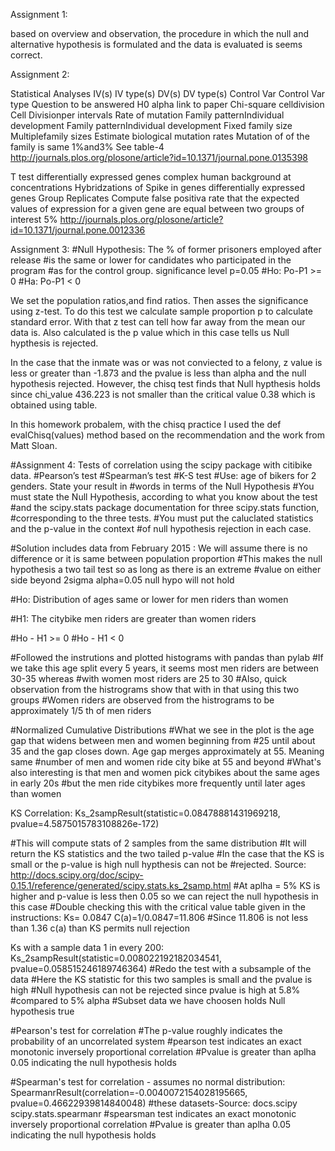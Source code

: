 
Assignment 1:

based on overview and observation, the procedure in which the null and alternative hypothesis is formulated and the data is evaluated is seems correct. 

Assignment 2:

Statistical Analyses	IV(s)	IV type(s)	DV(s)	DV type(s)	Control Var	Control Var type	Question to be answered	H0	alpha	link to paper 
Chi-square	celldivision	Cell
Divisionper intervals	Rate of mutation Family patternIndividual development	Family patternIndividual development	Fixed family size	Multiplefamily sizes	Estimate biological mutation rates	Mutation of of the family is same 	1%and3%
See table-4	http://journals.plos.org/plosone/article?id=10.1371/journal.pone.0135398

T test	differentially expressed genes	complex human background at concentrations	Hybridzations of Spike in genes	differentially expressed genes	Group Replicates		Compute false positiva rate	 that the expected values of expression for a given gene are equal between two groups of interest	5%	http://journals.plos.org/plosone/article?id=10.1371/journal.pone.0012336




Assignment 3:
#Null Hypothesis: The % of former prisoners employed after release
#is the same or lower for candidates who participated in the program
#as for the control group. significance level p=0.05
#Ho: Po-P1 >= 0 
#Ha: Po-P1 < 0

We set the population ratios,and find ratios. Then asses the significance using z-test. To do this test we calculate sample proportion p to calculate standard error. With that z test can tell how far away from the mean our data is. Also calculated is the p value which in this case tells us Null hypthesis is rejected.

In the case that the inmate was or was not conviected to a felony, z value is less or greater than -1.873 and the pvalue is less than alpha and the null hypothesis rejected. However, the chisq test finds that Null hypthesis holds since chi_value 436.223 is not smaller than the critical value 0.38 which is obtained using table.

In this homework probalem, with the chisq practice I used the def evalChisq(values) method based on the recommendation and the work from Matt Sloan.

#Assignment 4: Tests of correlation using the scipy package with citibike data.
#Pearson’s test
#Spearman’s test
#K-S test
#Use: age of bikers for 2 genders. State your result in 
#words in terms of the Null Hypothesis
#You must state the Null Hypothesis, according to what you know about the test 
#and the scipy.stats package documentation for three scipy.stats function, 
#corresponding to the three tests.
#You must put the caluclated statistics and the p-value in the context
#of null hypothesis rejection in each case.

#Solution includes data from February 2015 : We will assume there is no difference or it is same between population proportion
#This makes the null hypothesis a two tail test so as long as there is an extreme
#value on either side beyond 2sigma alpha=0.05 null hypo will not hold

#Ho: Distribution of ages same or lower for men riders than women

#H1: The citybike men riders are greater than women riders

#Ho - H1 >= 0
#Ho - H1 < 0

#Followed the instrutions and plotted histograms with pandas than pylab
#If we take this age split every 5 years, it seems most men riders are between 30-35 whereas
#with women most riders are 25 to 30
#Also, quick observation from the histrograms show that with in that using this two groups 
#Women riders are observed from the histrograms to be approximately 1/5 th of men riders

#Normalized Cumulative Distributions
#What we see in the plot is the age gap that widens between men and women beginning from
#25 until about 35 and the gap closes down. Age gap merges approximately at 55. Meaning same 
#number of men and women ride city bike at 55 and beyond
#What's also interesting is that men and women pick citybikes about the same ages in early 20s
#but the men ride citybikes more frequently until later ages than women


KS Correlation: Ks_2sampResult(statistic=0.08478881431969218, pvalue=4.5875015783108826e-172)

#This will compute stats of 2 samples from the same distribution
#It will return the KS statistics and the two tailed p-value
#In the case that the KS is small or the p-value is high null hypthesis can not be
#rejected. Source: http://docs.scipy.org/doc/scipy-0.15.1/reference/generated/scipy.stats.ks_2samp.html
#At  aplha  = 5% KS is higher and p-value is less then 0.05 so we can reject the null hypothesis in this case
#Double checking this with the critical value table given in the instructions: Ks= 0.0847 C(a)=1/0.0847=11.806
#Since 11.806 is not less than 1.36 c(a) than KS permits null rejection

Ks with a sample data 1 in every 200: Ks_2sampResult(statistic=0.008022192182034541, pvalue=0.058515246189746364)
#Redo the test with a subsample of the data
#Here the KS statistic for this two samples is small and the pvalue is high
#Null hypothesis can not be rejected since pvalue is high at 5.8%
#compared to 5% alpha
#Subset data we have choosen holds Null hypothesis true

#Pearson's test for correlation 
#The p-value roughly indicates the probability of an uncorrelated system 
#pearson test indicates an exact monotonic inversely proportional correlation
#Pvalue is greater than aplha 0.05 indicating the null hypothesis holds

#Spearman's test for correlation - assumes no normal distribution: 
SpearmanrResult(correlation=-0.0040072154028195665, pvalue=0.46622939814840048)
#these datasets-Source: docs.scipy scipy.stats.spearmanr
#spearsman test indicates an exact monotonic inversely proportional correlation
#Pvalue is greater than aplha 0.05 indicating the null hypothesis holds


